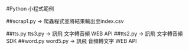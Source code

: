 #Python 小程式範例

##scrap1.py -> 爬蟲程式並將結果輸出至index.csv

##tts.py tts3.py -> 訊飛 文字轉音頻 WEB API
##tts2.py -> 訊飛 文字轉音頻 SDK
##word.py word5.py -> 訊飛 音頻轉文字 WEB API
